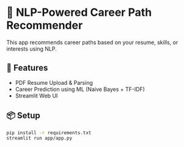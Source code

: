 # 🧠 NLP-Powered Career Path Recommender

This app recommends career paths based on your resume, skills, or interests using NLP.

## 🚀 Features
- PDF Resume Upload & Parsing
- Career Prediction using ML (Naive Bayes + TF-IDF)
- Streamlit Web UI

## 📦 Setup
```bash
pip install -r requirements.txt
streamlit run app/app.py
